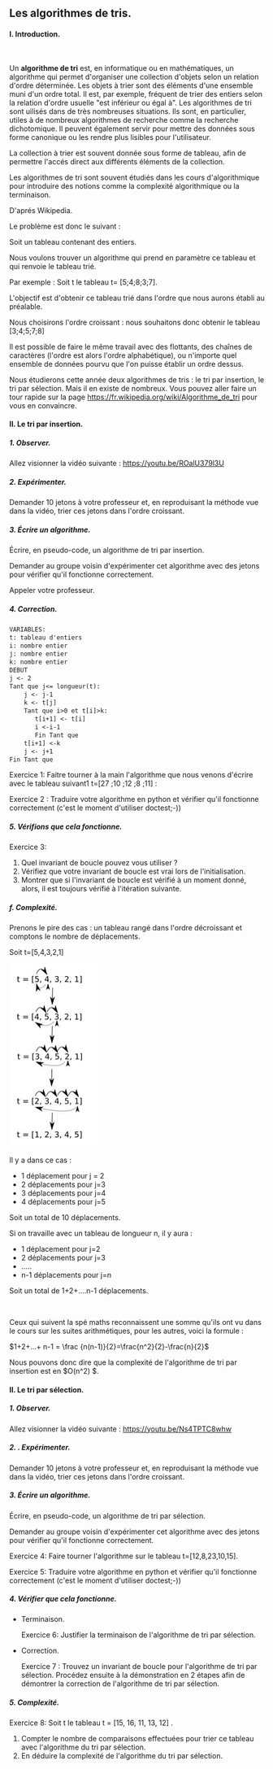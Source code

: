 ## Les algorithmes de tris. 



#### I. Introduction.

​	

Un **algorithme de tri** est, en informatique ou en mathématiques, un algorithme qui permet d'organiser une collection d'objets selon un relation d'ordre déterminée. Les objets à trier sont des éléments d'une ensemble muni d'un ordre total. Il est, par exemple, fréquent de trier des entiers selon la relation d'ordre usuelle "est inférieur ou égal à". Les algorithmes de tri sont uilisés dans de très nombreuses situations. Ils sont, en particulier, utiles à de nombreux algorithmes de recherche comme la recherche dichotomique. Il peuvent également servir pour mettre des données sous forme canonique ou les rendre plus lisibles pour l'utilisateur. 

La collection à trier est souvent donnée sous forme de tableau, afin de permettre l'accés direct aux différents éléments de la collection.

Les algorithmes de tri sont souvent étudiés dans les cours d'algorithmique pour introduire des notions comme la complexité algorithmique ou la terminaison.

D'aprés Wikipedia. 





Le problème est donc le suivant : 

Soit un tableau contenant des entiers. 

Nous voulons trouver un algorithme qui prend en paramètre ce tableau et qui renvoie le tableau trié.

Par exemple : Soit t le tableau t= [5;4;8;3;7]. 

L'objectif est d'obtenir ce tableau trié dans l'ordre que nous aurons établi au préalable. 

Nous choisirons l'ordre croissant : nous souhaitons donc obtenir le tableau [3;4;5;7;8]



Il est possible de faire le même travail avec des flottants, des chaînes de caractères (l'ordre est alors l'ordre alphabétique), ou n'importe quel ensemble de données pourvu que l'on puisse établir un ordre dessus. 

 

Nous étudierons cette année deux algorithmes de tris : le tri par insertion, le tri par sélection. Mais il en existe de nombreux. Vous pouvez aller faire un tour rapide sur la page https://fr.wikipedia.org/wiki/Algorithme_de_tri pour vous en convaincre. 

#### II. Le tri par insertion.



##### 1. Observer. 



Allez visionner la vidéo suivante :  https://youtu.be/ROalU379l3U



##### 2. Expérimenter. 



Demander 10 jetons à votre professeur et, en reproduisant la méthode vue dans la vidéo, trier ces jetons dans l'ordre croissant. 



##### 3. Écrire un algorithme. 

Écrire, en pseudo-code, un algorithme de tri par insertion. 

Demander au groupe voisin d'expérimenter cet algorithme  avec des jetons pour vérifier qu'il 	fonctionne correctement. 

Appeler votre professeur.

##### 4. Correction. 
```
VARIABLES:
t: tableau d'entiers
i: nombre entier
j: nombre entier 
k: nombre entier
DEBUT
j <- 2
Tant que j<= longueur(t): 
    j <- j-1
    k <- t[j]
    Tant que i>0 et t[i]>k:
       t[i+1] <- t[i]
       i <-i-1
       Fin Tant que 
    t[i+1] <-k
    j <- j+1
Fin Tant que 
```




Exercice 1: Faitre tourner à la main l'algorithme que nous venons d'écrire avec le tableau suivant1  t=[27 ;10 ;12 ;8 ;11] :

Exercice 2 : Traduire votre algorithme en python et vérifier qu'il fonctionne correctement 	(c'est le moment d'utiliser doctest;-))





##### 5. Vérifions que cela fonctionne.

Exercice 3: 

1. Quel invariant de boucle pouvez vous utiliser ?
2. Vérifiez que votre invariant de boucle est vrai lors de l'initialisation.  		
3. Montrer que si l'invariant de boucle est vérifié à un moment donné, alors, il est toujours vérifié à l'itération suivante.  		



##### f. Complexité. 

Prenons le pire des cas : un tableau rangé dans l'ordre décroissant et comptons le nombre de 	déplacements. 

Soit t=[5,4,3,2,1]

![](/Algorithme/IMG/complexite_tris_insertion.jpg)



Il y a dans ce cas : 

- 1 déplacement pour j = 2
- 2  déplacements pour j=3
- 3 déplacements pour j=4
- 4 déplacements pour j=5

Soit un total de 10 déplacements. 



Si on travaille avec un tableau de longueur n, il y aura :

- 1 déplacement pour j=2
- 2 déplacements pour j=3
- …..
- n-1 déplacements pour j=n

Soit un total de 1+2+....n-1 déplacements. 

​	

Ceux qui suivent la spé maths reconnaissent une somme qu'ils ont vu dans le cours sur les 	suites arithmétiques, pour les autres, voici la formule :

$1+2+...+ n-1 = \frac {n(n-1)}{2}=\frac{n^2}{2}-\frac{n}{2}$

Nous pouvons donc dire que la complexité de l'algorithme de tri par insertion est en $O(n^2) $. 

#### II. Le tri par sélection.

##### 1. Observer. 

Allez visionner la vidéo suivante : https://youtu.be/Ns4TPTC8whw



##### 2. . Expérimenter. 



Demander 10 jetons à votre professeur et, en reproduisant la méthode vue dans la vidéo, trier 	ces jetons dans l'ordre croissant. 



##### 3.  Écrire un algorithme. 

Écrire, en pseudo-code, un algorithme de tri par sélection. 

Demander au groupe voisin d'expérimenter cet algorithme  avec des jetons pour vérifier qu'il 	fonctionne correctement. 

Exercice 4:  Faire tourner l'algorithme sur le tableau t=[12,8,23,10,15]. 



Exercice 5:  Traduire votre algorithme en python et vérifier qu'il fonctionne correctement 	(c'est le moment d'utiliser doctest;-))



##### 4. Vérifier que cela fonctionne. 



- Terminaison.

  Exercice 6: Justifier la terminaison de l'algorithme de tri par sélection.  	



- Correction. 	 	

  Exercice 7 : Trouvez un invariant de boucle pour l'algorithme de tri par sélection. Procédez ensuite à la démonstration en 2 étapes afin de démontrer la correction de l'algorithme de tri par sélection.  	



##### 5. Complexité.

Exercice 8:  Soit t le tableau t = [15, 16, 11, 13, 12] .

1. Compter le nombre de comparaisons effectuées pour trier ce tableau avec l'algorithme du tri 	par sélection.  
2. En déduire la complexité de l'algorithme du tri par sélection.


